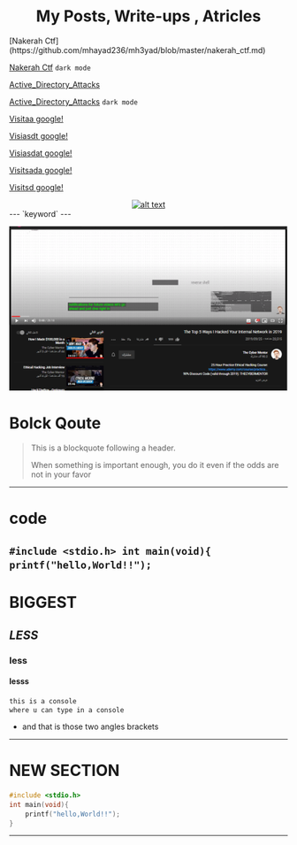 <h1><center>My Posts, Write-ups , Atricles </center> </h1>
[Nakerah Ctf](https://github.com/mhayad236/mh3yad/blob/master/nakerah_ctf.md)

[Nakerah Ctf](https://mhayad236.github.io/mh3yad/nakerah_ctf) `dark mode`



[Active_Directory_Attacks](https://github.com/mhayad236/mh3yad/blob/master/AD_nutshell.md)

[Active_Directory_Attacks](https://mhayad236.github.io/mh3yad/AD_nutshell)  `dark mode`



[Visitaa google!](www.google.com)

[Visiasdt google!](www.google.com)

[Visiasdat google!](www.google.com)

[Visitsada google!](www.google.com)

[Visitsd google!](www.google.com)

<div align="center">
<a href="https://www.hackthebox.eu/home/users/profile/188571" title="mh3ayad"><img src="https://www.hackthebox.eu/badge/image/188571" alt="alt text" /></a></div>
---
`keyword`
---

[logo]: mango.png
![alt text](mango.png "Mango")

# Bolck Qoute
>This is a blockquote following a header.</p>
When something is important enough, you do it even if the odds are not in your favor

---
# code
`#include <stdio.h>
int main(void){
  printf("hello,World!!");
` 
---
# **BIGGEST**
## _LESS_
### less
#### lesss
```console
this is a console
where u can type in a console
```
* and that is those two angles brackets
---

# NEW SECTION
```c
#include <stdio.h>
int main(void){
    printf("hello,World!!");
}
```
---
